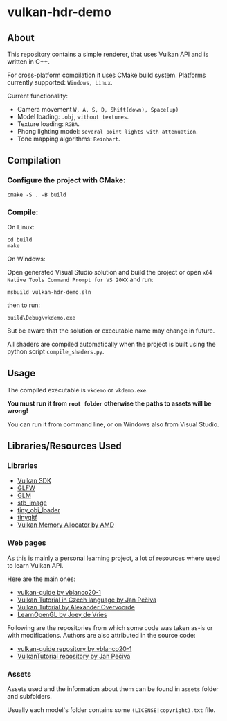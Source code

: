 # vulkan-hdr-demo

## About
This repository contains a simple renderer, that uses Vulkan API and is written in C++.

For cross-platform compilation it uses CMake build system. Platforms currently supported: `Windows, Linux`.

Current functionality:
* Camera movement `W, A, S, D, Shift(down), Space(up)`
* Model loading: `.obj`, `without textures`.
* Texture loading: `RGBA`.
* Phong lighting model: `several point lights with attenuation`.
* Tone mapping algorithms: `Reinhart`.

## Compilation

### Configure the project with CMake:
```
cmake -S . -B build
```

### Compile:

On Linux:
```
cd build
make
```
On Windows:

Open generated Visual Studio solution and build the project or open `x64 Native Tools Command Prompt for VS 20XX` and run:
```
msbuild vulkan-hdr-demo.sln
```
then to run:
```
build\Debug\vkdemo.exe
```
But be aware that the solution or executable name may change in future.

All shaders are compiled automatically when the project is built using the python script `compile_shaders.py`.
## Usage
The compiled executable is `vkdemo` or `vkdemo.exe`.

**You must run it from `root folder` otherwise the paths to assets will be wrong!**

You can run it from command line, or on Windows also from Visual Studio.

## Libraries/Resources Used
### Libraries
* [Vulkan SDK](https://vulkan.lunarg.com/)
* [GLFW](https://www.glfw.org/)
* [GLM](https://glm.g-truc.net/0.9.9/index.html)
* [stb_image](https://github.com/nothings/stb/blob/master/stb_image.h)
* [tiny_obj_loader](https://github.com/tinyobjloader/tinyobjloader)
* [tinygltf](https://github.com/syoyo/tinygltf)
* [Vulkan Memory Allocator by AMD](https://github.com/GPUOpen-LibrariesAndSDKs/VulkanMemoryAllocator)

### Web pages
As this is mainly a personal learning project, a lot of resources where used to learn Vulkan API.

Here are the main ones:
* [vulkan-guide by vblanco20-1](https://vkguide.dev/)
* [Vulkan Tutorial in Czech language by Jan Pečiva](https://www.root.cz/serialy/tutorial-vulkan/)
* [Vulkan Tutorial by Alexander Overvoorde](https://vulkan-tutorial.com/)
* [LearnOpenGL by Joey de Vries](https://learnopengl.com/)

Following are the repositories from which some code was taken as-is or with modifications. Authors are also attributed in the source code:
* [vulkan-guide repository by vblanco20-1](https://github.com/vblanco20-1/vulkan-guide)
* [VulkanTutorial repository by Jan Pečiva](https://github.com/pc-john/VulkanTutorial)

### Assets
Assets used and the information about them can be found in `assets` folder and subfolders.

Usually each model's folder contains some `(LICENSE|copyright).txt` file.
